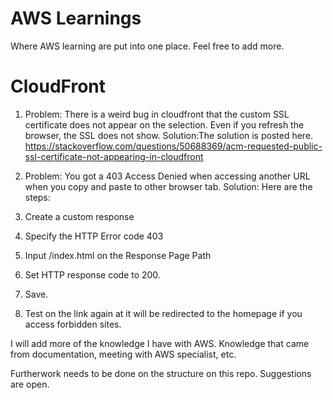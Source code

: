 # AWS Learnings
Where AWS learning are put into one place. Feel free to add more.

# CloudFront
1. Problem: There is a weird bug in cloudfront that the custom SSL certificate does not appear on the selection. Even if you refresh the browser, the SSL does not show.
Solution:The solution is posted here. https://stackoverflow.com/questions/50688369/acm-requested-public-ssl-certificate-not-appearing-in-cloudfront

2. Problem: You got a 403 Access Denied when accessing another URL when you copy and paste to other browser tab.
Solution: Here are the steps:
1. Create a custom response
2. Specify the HTTP Error code 403
3. Input /index.html on the Response Page Path
4. Set HTTP response code to 200.
5. Save.
6. Test on the link again at it will be redirected to the homepage if you access forbidden sites.

I will add more of the knowledge I have with AWS. Knowledge that came from documentation,  meeting with AWS specialist, etc. 

Furtherwork needs to be done on the structure on this repo. Suggestions are open.

